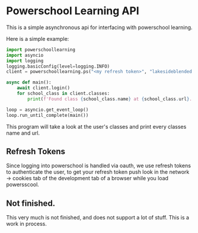 # Powerschool Learning API

This is a simple asynchronous api for interfacing with powerschool learning.

Here is a simple example:

```py
import powerschoollearning
import asyncio
import logging
logging.basicConfig(level=logging.INFO)
client = powerschoollearning.ps("<my refresh token>", "lakesideblended.learning.powerschool.com")

async def main():
    await client.login()
    for school_class in client.classes:
        print(f'Found class {school_class.name} at {school_class.url}.')

loop = asyncio.get_event_loop()
loop.run_until_complete(main())
```

This program will take a look at the user's classes and print every classes name and url.

## Refresh Tokens

Since logging into powerschool is handled via oauth, we use refresh tokens to authenticate the user, to get your refresh token push look in the network -> cookies tab of the development tab of a browser while you load powersscool.

## Not finished.

This very much is not finished, and does not support a lot of stuff. This is a work in process.